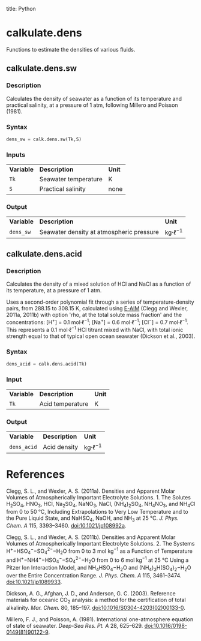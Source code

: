 title: Python

# calkulate.dens

Functions to estimate the densities of various fluids.



## calkulate.dens.sw

### Description

Calculates the density of seawater as a function of its temperature and practical salinity, at a pressure of 1 atm, following Millero and Poisson (1981).

### Syntax

```python
dens_sw = calk.dens.sw(Tk,S)
```

### Inputs

<table><tr>

<td><strong>Variable</strong></td>
<td><strong>Description</strong></td>
<td><strong>Unit</strong></td>

</tr><tr>

<td><code>Tk</code></td>
<td>Seawater temperature</td>
<td>K</td>

</tr><tr>

<td><code>S</code></td>
<td>Practical salinity</td>
<td>none</td>

</tr></table>

### Output

<table><tr>

<td><strong>Variable</strong></td>
<td><strong>Description</strong></td>
<td><strong>Unit</strong></td>

</tr><tr>

<td><code>dens_sw</code></td>
<td>Seawater density at atmospheric pressure</td>
<td>kg·ℓ<sup>−1</sup></td>

</tr></table>



## calkulate.dens.acid

### Description

Calculates the density of a mixed solution of HCl and NaCl as a function of its temperature, at a pressure of 1 atm.

Uses a second-order polynomial fit through a series of temperature-density pairs, from 288.15 to 308.15 K, calculated using [E-AIM](http://www.aim.env.uea.ac.uk/aim/density/density_electrolyte.php) (Clegg and Wexler, 2011a, 2011b) with option 'rho, at the total solute mass fraction' and the concentrations: [H<sup>+</sup>] = 0.1 mol·ℓ<sup>−1</sup>; [Na<sup>+</sup>] = 0.6 mol·ℓ<sup>−1</sup>; [Cl<sup>−</sup>] = 0.7 mol·ℓ<sup>−1</sup>. This represents a 0.1 mol·ℓ<sup>−1</sup> HCl titrant mixed with NaCl, with total ionic strength equal to that of typical open ocean seawater (Dickson et al., 2003).

### Syntax

```python
dens_acid = calk.dens.acid(Tk)
```

### Input

<table><tr>

<td><strong>Variable</strong></td>
<td><strong>Description</strong></td>
<td><strong>Unit</strong></td>

</tr><tr>

<td><code>Tk</code></td>
<td>Acid temperature</td>
<td>K</td>

</tr></table>

### Output

<table><tr>

<td><strong>Variable</strong></td>
<td><strong>Description</strong></td>
<td><strong>Unit</strong></td>

</tr><tr>

<td><code>dens_acid</code></td>
<td>Acid density</td>
<td>kg·ℓ<sup>−1</sup></td>

</tr></table>



# References

Clegg, S. L., and Wexler, A. S. (2011a). Densities and Apparent Molar Volumes of Atmospherically Important Electrolyte Solutions. 1. The Solutes H<sub>2</sub>SO<sub>4</sub>, HNO<sub>3</sub>, HCl, Na<sub>2</sub>SO<sub>4</sub>, NaNO<sub>3</sub>, NaCl, (NH<sub>4</sub>)<sub>2</sub>SO<sub>4</sub>, NH<sub>4</sub>NO<sub>3</sub>, and NH<sub>4</sub>Cl from 0 to 50 °C, Including Extrapolations to Very Low Temperature and to the Pure Liquid State, and NaHSO<sub>4</sub>, NaOH, and NH<sub>3</sub> at 25 °C. *J. Phys. Chem. A* 115, 3393–3460. [doi:10.1021/jp108992a](https://doi.org/10.1021/jp108992a).

Clegg, S. L., and Wexler, A. S. (2011b). Densities and Apparent Molar Volumes of Atmospherically Important Electrolyte Solutions. 2. The Systems H<sup>+</sup>−HSO<sub>4</sub><sup>−</sup>−SO<sub>4</sub><sup>2−</sup>−H<sub>2</sub>O from 0 to 3 mol kg<sup>−1</sup> as a Function of Temperature and H<sup>+</sup>−NH4<sup>+</sup>−HSO<sub>4</sub><sup>−</sup>−SO<sub>4</sub><sup>2−</sup>−H<sub>2</sub>O from 0 to 6 mol kg<sup>−1</sup> at 25 °C Using a Pitzer Ion Interaction Model, and NH<sub>4</sub>HSO<sub>4</sub>−H<sub>2</sub>O and (NH<sub>4</sub>)<sub>3</sub>H(SO<sub>4</sub>)<sub>2</sub>−H<sub>2</sub>O over the Entire Concentration Range. *J. Phys. Chem. A* 115, 3461–3474. [doi:10.1021/jp1089933](https://doi.org/10.1021/jp1089933).


Dickson, A. G., Afghan, J. D., and Anderson, G. C. (2003). Reference materials for oceanic CO<sub>2</sub> analysis: a method for the certification of total alkalinity. *Mar. Chem.* 80, 185–197. <a href="https://doi.org/10.1016/S0304-4203(02)00133-0">doi:10.1016/S0304-4203(02)00133-0</a>.

Millero, F. J., and Poisson, A. (1981). International one-atmosphere equation of state of seawater. *Deep-Sea Res. Pt. A* 28, 625–629. <a href="https://doi.org/10.1016/0198-0149(81)90122-9">doi:10.1016/0198-0149(81)90122-9</a>.
